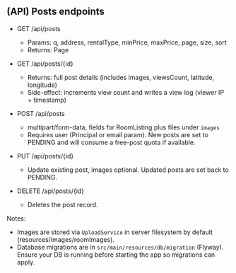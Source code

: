 (API) Posts endpoints
--------------------

- GET /api/posts
	- Params: q, address, rentalType, minPrice, maxPrice, page, size, sort
	- Returns: Page<PostDto>

- GET /api/posts/{id}
	- Returns: full post details (includes images, viewsCount, latitude, longitude)
	- Side-effect: increments view count and writes a view log (viewer IP + timestamp)

- POST /api/posts
	- multipart/form-data, fields for RoomListing plus files under `images`
	- Requires user (Principal or email param). New posts are set to PENDING and will consume a free-post quota if available.

- PUT /api/posts/{id}
	- Update existing post, images optional. Updated posts are set back to PENDING.

- DELETE /api/posts/{id}
	- Deletes the post record.

Notes:
- Images are stored via `UploadService` in server filesystem by default (resources/images/roomImages).
- Database migrations are in `src/main/resources/db/migration` (Flyway). Ensure your DB is running before starting the app so migrations can apply.

